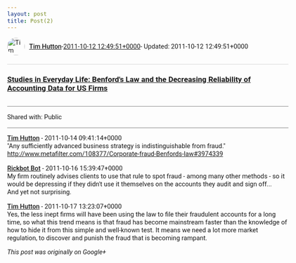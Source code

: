 ```yaml
---
layout: post
title: Post(2)
---
```


<html><head><meta charset="utf-8"><title>Google+ post</title><style>body {font: 11pt Roboto, Arial, sans-serif; max-width: 640px; margin: 24px;}.author-photo {border-radius: 50%; margin-right: 10px; width: 40px;}.author {font-weight: 500;}.main-content {margin: 15px 0 15px;}.post-title {font-weight: bold;}.location {display: block; margin-top: 15px;}.location img {float: left; margin-right: 5px; width: 20px;}.media-link {display: inline-block; max-width: 100%; vertical-align: top;}.media-link p {margin-top: 5px; max-height: 4em; overflow: scroll;}.media {max-height: 100vh; max-width: 100%;}.video-placeholder {background: black; display: flex; height: 300px; max-width: 100%; width: 640px;}.play-icon {border-bottom: 30px solid transparent; border-left: 50px solid white; border-top: 30px solid transparent; color: white; margin: auto;}.album {max-height: 800px; overflow: scroll; width: calc(100vw - 48px);}.album .media-link {margin-right: 5px; max-width: 250px;}.album .media {max-height: 250px;}.link-embed {border-top: 1px solid lightgrey; display: block; margin-top: 20px;}.link-embed img {max-width: 100%;}.inline-link-embed {display: block;}.inline-link-embed img {vertical-align: middle;}.link-title {display: inline-block; font-size: medium; font-weight: 300; padding-left: 1em;}.reshare-attribution {display: block; font-weight: bold; margin-bottom: 10px;}.poll-image {margin-bottom: 5px; max-height: 300px; max-width: 500px;}.poll-choice {align-items: center; display: flex; margin-bottom: 5px; max-width: 500px;}.poll-choice-percentage {background-color: lightblue; height: 100%; left: 0; position: absolute; z-index: -1;}.poll-choice-selected {margin-right: 5px;}.poll-choice-results {border: 1px solid lightgray; border-radius: 5px; display: flex; line-height: 40px; overflow: hidden; padding: 0 8px; position: relative;}.poll-choice-results, .poll-choice-description {flex-grow: 1; margin-right: 10px;}.poll-choice-image {width: 100%;}.poll-choice-image, .poll-choice-image img {max-height: 40px; max-width: 100px;}.poll-choice-votes {max-height: 100px; overflow: auto;}.plus-entity-embed {color: black; display: block; text-decoration: none;}.plus-entity-embed-cover-photo {max-height: 300px; max-width: 100%;}.plus-entity-embed-info {padding: 0 1em 1em;}.plus-entity-embed-info h2 {font-weight: 500; margin: 10px 0;}.plus-entity-embed-info p {font-size: small; margin: 0;}.collection-owner-avatar {border-radius: 50%; border: 2px solid white; height: 40px; margin-top: -22px;}.visibility {padding: 1em 0; border-top: 1px solid grey;}.post-activity {padding: 1em 0; border-top: 1px solid grey;}.comments {border-top: 1px solid gray; padding-top: 1em;}.comment + .comment {margin-top: 1em;}.comment .media-link, .comment .inline-link-embed {margin-top: 5px;}</style></head><body><div style="margin-bottom:1em;"><div style="display:flex; align-items:center"><img class="author-photo" src="https://lh4.googleusercontent.com/-epo4ZZKNqEw/AAAAAAAAAAI/AAAAAAAAVSU/qu3LpcHEnoQ/s64-c/photo.jpg" alt="Tim Hutton"><a href="https://plus.google.com/+TimHutton" target="_blank" class="author">Tim Hutton</a> - <a target="_blank" href="https://plus.google.com/+TimHutton/posts/ivDo8jiERjn">2011-10-12 12:49:51+0000</a><span> - Updated: 2011-10-12 12:49:51+0000</span></div><div class="main-content"></div><a href="http://econerdfood.blogspot.com/2011/10/benfords-law-and-decreasing-reliability.html" target="_blank" class="link-embed"><h3>Studies in Everyday Life: Benford&#39;s Law and the Decreasing Reliability of Accounting Data for US Firms</h3><img src="http://2.bp.blogspot.com/-tl4Xwb1yWgY/TpJvRYB2YKI/AAAAAAAAAzo/JzfregzopWA/s400/benf_year.jpg" alt=""></a></div><div class="visibility">Shared with: Public</div><div class="comments"><div class="comment"><a target="_blank" href="https://plus.google.com/+TimHutton" class="author">Tim Hutton</a><span class="time"> - 2011-10-14 09:41:14+0000</span><div class="comment-content">&quot;Any sufficiently advanced business strategy is indistinguishable from fraud.&quot;<br><a rel="nofollow" target="_blank" href="http://www.metafilter.com/108377/Corporate-fraud-Benfords-law#3974339" class="ot-anchor bidi_isolate" jslog="10929; track:click" dir="ltr">http://www.metafilter.com/108377/Corporate-fraud-Benfords-law#3974339</a></div></div><div class="comment"><a target="_blank" href="https://plus.google.com/117237311278284729156" class="author">Rickbot Bot</a><span class="time"> - 2011-10-16 15:39:47+0000</span><div class="comment-content">My firm routinely advises clients to use that rule to spot fraud - among many other methods - so it would be depressing if they didn&#39;t use it themselves on the accounts they audit and sign off...<br>And yet not surprising. </div></div><div class="comment"><a target="_blank" href="https://plus.google.com/+TimHutton" class="author">Tim Hutton</a><span class="time"> - 2011-10-17 13:23:07+0000</span><div class="comment-content">Yes, the less inept firms will have been using the law to file their fraudulent accounts for a long time, so what this trend means is that fraud has become mainstream faster than the knowledge of how to hide it from this simple and well-known test. It means we need a lot more market regulation, to discover and punish the fraud that is becoming rampant.</div></div></div></body></html>

<i>This post was originally on Google+</i>